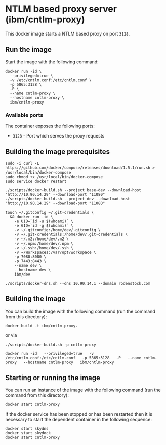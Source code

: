 # NTLM based proxy server (ibm/cntlm-proxy)

This docker image starts a NTLM based proxy on port `3128`.

## Run the image

Start the image with the following command:

```
docker run -id \
  --privileged=true \
  -v /etc/cntlm.conf:/etc/cntlm.conf \
  -p 5865:3128 \
  -P \
  --name cntlm-proxy \
  --hostname cntlm-proxy \
  ibm/cntlm-proxy
```

### Available ports

The container exposes the following ports:

* `3128` - Port which serves the proxy requests

## Building the image prerequisites
```
sudo -i curl -L https://github.com/docker/compose/releases/download/1.5.1/run.sh > /usr/local/bin/docker-compose
sudo chmod +x /usr/local/bin/docker-compose
sudo service docker restart

./scripts/docker-build.sh --project base-dev --download-host "http://10.90.14.29" --download-port "11080"
./scripts/docker-build.sh --project dev --download-host "http://10.90.14.29" --download-port "11080"

touch ~/.gitconfig ~/.git-credentials \
  && docker run -id \
    -e UID=`id -u $(whoami)` \
    -e GID=`id -g $(whoami)` \
    -v ~/.gitconfig:/home/dev/.gitconfig \
    -v ~/.git-credentials:/home/dev/.git-credentials \
    -v ~/.m2:/home/dev/.m2 \
    -v ~/.npm:/home/dev/.npm \
    -v ~/.ssh:/home/dev/.ssh \
    -v ~/Workspaces:/var/opt/workspace \
    -p 7080:8080 \
    -p 7443:8443 \
    --name dev \
    --hostname dev \
    ibm/dev

./scripts/docker-dns.sh --dns 10.90.14.1 --domain rodenstock.com
```

## Building the image
You can build the image with the following command (run the command from this directory):

```
docker build -t ibm/cntlm-proxy.
```
or via
```
./scripts/docker-build.sh -p cntlm-proxy

docker run -id   --privileged=true   -v /etc/cntlm.conf:/etc/cntlm.conf   -p 5865:3128   -P   --name cntlm-proxy   --hostname cntlm-proxy   ibm/cntlm-proxy
```

## Starting or running the image
You can run an instance of the image with the following command (run the command from this directory):
```
docker start cntlm-proxy
```
If the docker service has been stopped or has been restarted then it is necessary to start the dependent container in the following sequence:
```
docker start skydns
docker start skydock
docker start cntlm-proxy
```
